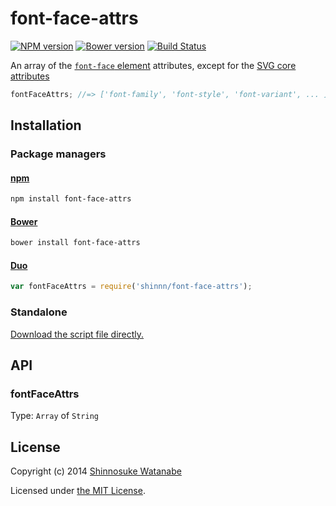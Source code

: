 # font-face-attrs

[![NPM version](https://badge.fury.io/js/font-face-attrs.svg)](https://www.npmjs.org/package/font-face-attrs)
[![Bower version](https://badge.fury.io/bo/font-face-attrs.svg)](https://github.com/shinnn/font-face-attrs/releases)
[![Build Status](https://travis-ci.org/shinnn/font-face-attrs.svg?branch=master)](https://travis-ci.org/shinnn/font-face-attrs)

An array of the [`font-face` element](http://www.w3.org/TR/SVG/intro.html#TermCoreAttributes) attributes, except for the [SVG core attributes](http://www.w3.org/TR/SVG/intro.html#TermCoreAttributes)

```javascript
fontFaceAttrs; //=> ['font-family', 'font-style', 'font-variant', ... ]
```

## Installation

### Package managers

#### [npm](https://www.npmjs.org/)

```sh
npm install font-face-attrs
```

#### [Bower](http://bower.io/) 

```sh
bower install font-face-attrs
```

#### [Duo](http://duojs.org/)

```javascript
var fontFaceAttrs = require('shinnn/font-face-attrs');
```

### Standalone

[Download the script file directly.](https://raw.githubusercontent.com/shinnn/font-face-attrs/master/font-face-attrs.js)

## API

### fontFaceAttrs

Type: `Array` of `String`

## License

Copyright (c) 2014 [Shinnosuke Watanabe](https://github.com/shinnn)

Licensed under [the MIT License](./LICENSE).
